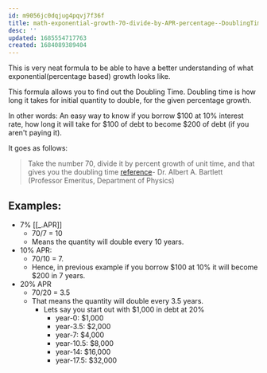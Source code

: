 ```yaml
---
id: m9056jc0dqjug4pqvj7f36f
title: math-exponential-growth-70-divide-by-APR-percentage--DoublingTime
desc: ''
updated: 1685554717763
created: 1684089389404
---
```


This is very neat formula to be able to have a better understanding of what exponential(percentage based) growth looks like. 

This formula allows you to find out the Doubling Time. Doubling time is how long it takes for initial quantity to double, for the given percentage growth. 

In other words: An easy way to know if you borrow $100 at 10% interest rate, how long it will take for $100 of debt to become $200 of debt (if you aren't paying it). 

It goes as follows:

> Take the number 70, divide it by percent growth of unit time, and that gives you the doubling time [reference](https://youtu.be/kZA9Hnp3aV4?t=91)- Dr. Albert A. Bartlett (Professor Emeritus, Department of Physics)


## Examples:
- 7% [[_.APR]]
  - 70/7 = 10
  - Means the quantity will double every 10 years.
- 10% APR:
  - 70/10 = 7. 
  - Hence, in previous example if you borrow $100 at 10% it will become $200 in 7 years. 
- 20% APR
  - 70/20 = 3.5
  - That means the quantity will double every 3.5 years.
    - Lets say you start out with $1,000 in debt at 20%
      - year-0:   $1,000
      - year-3.5: $2,000
      - year-7:   $4,000
      - year-10.5: $8,000
      - year-14: $16,000
      - year-17.5: $32,000